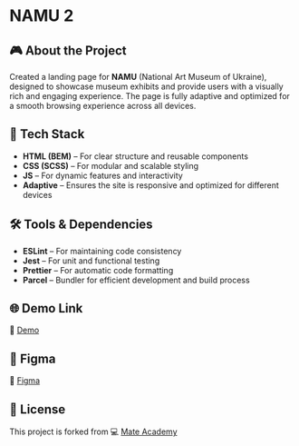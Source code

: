 # NAMU 2

## 🎮 About the Project
Created a landing page for **NAMU** (National Art Museum of Ukraine), designed to showcase museum exhibits and provide users with a visually rich and engaging experience. The page is fully adaptive and optimized for a smooth browsing experience across all devices.

## 🚀 Tech Stack
- **HTML (BEM)** – For clear structure and reusable components
- **CSS (SCSS)** – For modular and scalable styling
- **JS** – For dynamic features and interactivity
- **Adaptive** – Ensures the site is responsive and optimized for different devices

## 🛠️ Tools & Dependencies
- **ESLint** – For maintaining code consistency
- **Jest** – For unit and functional testing
- **Prettier** – For automatic code formatting
- **Parcel** – Bundler for efficient development and build process

## 🌐 Demo Link
🔗 [Demo](https://AndriiZakharenko.github.io/namu-2/)

## 🎨 Figma
🔗 [Figma](https://www.figma.com/file/HL3XGt5ZatvJoYBhOaWY5x/museum-prototype?node-id=323%3A1957)

## 📜 License
This project is forked from 💻 [Mate Academy](https://github.com/mate-academy/Museum_2)
